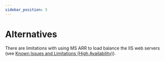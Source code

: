 ```yaml
---
sidebar_position: 5
---
```


# Alternatives

There are limitations with using MS ARR to load balance the IIS web servers (see [Known Issues and Limitations (High Availability)](../known-issues-and-limitations.md)).